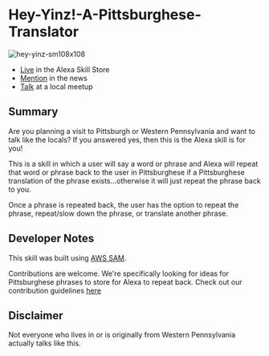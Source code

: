 # Hey-Yinz!-A-Pittsburghese-Translator

![hey-yinz-sm108x108](https://user-images.githubusercontent.com/12616554/34074156-2cd923ca-e25e-11e7-8bec-23f2e9a089b6.png)

- [Live](https://www.amazon.com/dp/B0787M1125/ref=sr_1_13?s=digital-skills&ie=UTF8&qid=1513400727&sr=1-13&keywords=pittsburgh) in the Alexa Skill Store
- [Mention](https://newsinteractive.post-gazette.com/blog/alexa-do-you-speak-pittsburghese/) in the news
- [Talk](https://www.youtube.com/watch?list=PLclEcT4yxER4dPvNgw8n-aQlcA1AtgrI2&v=77rk1uYzayM) at a local meetup

## Summary
Are you planning a visit to Pittsburgh or Western Pennsylvania and want to talk like the locals? If you answered yes, then this is the Alexa skill is for you!

This is a skill in which a user will say a word or phrase and Alexa will repeat that word or phrase back to the user in Pittsburghese if a Pittsburghese translation of the phrase exists...otherwise it will just repeat the phrase back to you.

Once a phrase is repeated back, the user has the option to repeat the phrase, repeat/slow down the phrase, or translate another phrase.

## Developer Notes
This skill was built using [AWS SAM](https://docs.aws.amazon.com/serverless-application-model/latest/developerguide/what-is-sam.html).

Contributions are welcome. We're specifically looking for ideas for Pittsburghese phrases to store for Alexa to repeat back. Check out our contribution guidelines [here](https://github.com/deeheber/pittsburghese-translator-alexa-skill/blob/master/CONTRIBUTING.md)

## Disclaimer
Not everyone who lives in or is originally from Western Pennsylvania actually talks like this.

[](https://user-images.githubusercontent.com/12616554/34074156-2cd923ca-e25e-11e7-8bec-23f2e9a089b6.png)
